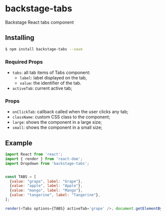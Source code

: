 # backstage-tabs

Backstage React tabs component

## Installing

```bash
$ npm install backstage-tabs --save
```

### Required Props

* `tabs`: all tab items of Tabs component:
    * `label`: label displayed on the tab,
    * `value`: the identifier of the tab.
* `activeTab`: current active tab;

### Props
* `onClickTab`: callback called when the user clicks any tab;
* `className`: custom CSS class to the component;
* `large`: shows the component in a large size;
* `small`: shows the component in a small size;

## Example

```js
import React from 'react';
import { render } from 'react-dom';
import Dropdown from 'backstage-tabs';


const TABS = [
  {value: "grape", label: "Grape"},
  {value: "apple", label: "Apple"},
  {value: "mango", label: "Mango"},
  {value: "tangerine", label: "Tangerine"},
];

render(<Tabs options={TABS} activeTab='grape' />, document.getElementById('container'));
```
